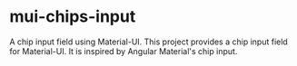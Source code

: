 # mui-chips-input

A chip input field using Material-UI. This project provides a chip input field for Material-UI. It is inspired by Angular Material's chip input.
